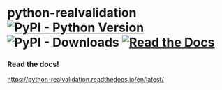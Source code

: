 # python-realvalidation [![PyPI - Python Version](https://img.shields.io/pypi/pyversions/realvalidation.svg)](https://pypi.org/project/realvalidation/) ![PyPI - Downloads](https://img.shields.io/pypi/dw/realvalidation.svg) [![Read the Docs](https://img.shields.io/readthedocs/python-realvalidation.svg)](https://python-realvalidation.readthedocs.io/en/latest/)

### Read the docs!
https://python-realvalidation.readthedocs.io/en/latest/
